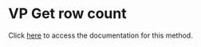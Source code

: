 <!---->
# VP Get row count

Click [here](https://developer.4d.com/docs/20/ViewPro/method-list#vp-get-row-count) to access the documentation for this method.


